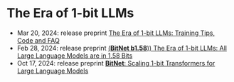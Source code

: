 # The Era of 1-bit LLMs

- Mar 20, 2024: release preprint [The Era of 1-bit LLMs: Training Tips, Code and FAQ](#)
- Feb 28, 2024: release preprint [(**BitNet b1.58**)) The Era of 1-bit LLMs: All Large Language Models are in 1.58 Bits](https://arxiv.org/abs/2402.17764)
- Oct 17, 2024: release preprint [**BitNet**: Scaling 1-bit Transformers for Large Language Models](https://arxiv.org/abs/2310.11453)

